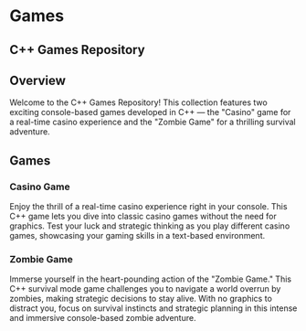 # Games

## C++ Games Repository

## Overview

Welcome to the C++ Games Repository! This collection features two exciting console-based games developed in C++ — the "Casino" game for a real-time casino experience and the "Zombie Game" for a thrilling survival adventure.

## Games

### Casino Game

Enjoy the thrill of a real-time casino experience right in your console. This C++ game lets you dive into classic casino games without the need for graphics. Test your luck and strategic thinking as you play different casino games, showcasing your gaming skills in a text-based environment.

### Zombie Game
Immerse yourself in the heart-pounding action of the "Zombie Game." This C++ survival mode game challenges you to navigate a world overrun by zombies, making strategic decisions to stay alive. With no graphics to distract you, focus on survival instincts and strategic planning in this intense and immersive console-based zombie adventure.

